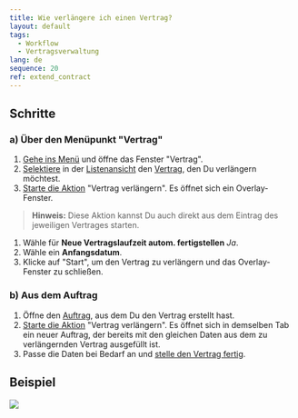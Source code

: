 ```yaml
---
title: Wie verlängere ich einen Vertrag?
layout: default
tags:
  - Workflow
  - Vertragsverwaltung
lang: de
sequence: 20
ref: extend_contract
---
```


## Schritte

### a) Über den Menüpunkt "Vertrag"
1. [Gehe ins Menü](Menu) und öffne das Fenster "Vertrag".
1. [Selektiere](AuswahlBelege) in der [Listenansicht](Ansichten) den [Vertrag](Abonnementvertrag_erfassen), den Du verlängern möchtest.
1. [Starte die Aktion](AktionStarten) "Vertrag verlängern". Es öffnet sich ein Overlay-Fenster.
 >**Hinweis:** Diese Aktion kannst Du auch direkt aus dem Eintrag des jeweiligen Vertrages starten.

1. Wähle für **Neue Vertragslaufzeit autom. fertigstellen** *Ja*.
1. Wähle ein **Anfangsdatum**.
1. Klicke auf "Start", um den Vertrag zu verlängern und das Overlay-Fenster zu schließen.

### b) Aus dem Auftrag
1. Öffne den [Auftrag](Menu), aus dem Du den Vertrag erstellt hast.
1. [Starte die Aktion](AktionStarten) "Vertrag verlängern". Es öffnet sich in demselben Tab ein neuer Auftrag, der bereits mit den gleichen Daten aus dem zu verlängernden Vertrag ausgefüllt ist.
1. Passe die Daten bei Bedarf an und [stelle den Vertrag fertig](BelegverarbeitungFertigstellen).

## Beispiel
![](assets/Vertrag_verlaengern.gif)
